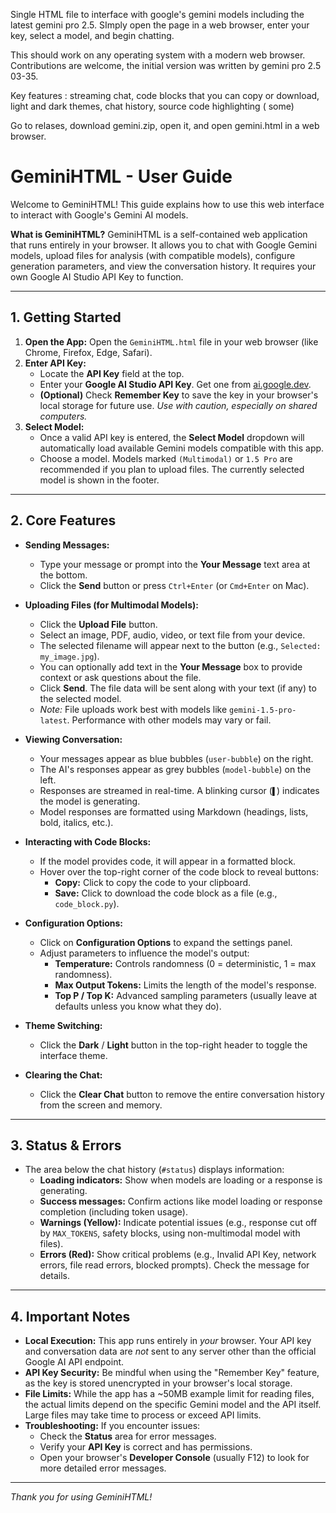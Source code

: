 Single HTML file to interface with google's gemini models including the latest gemini pro 2.5. 
SImply open the page in a web browser, enter your key, select a model, and begin chatting.

This should work on any operating system with a modern web browser.
Contributions are welcome, the initial version was written by gemini pro 2.5 03-35.

Key features : streaming chat, code blocks that you can copy or download, light and dark themes, chat history, source code highlighting ( some)

Go to relases, download gemini.zip, open it, and open gemini.html in a web browser.

# GeminiHTML - User Guide

Welcome to GeminiHTML! This guide explains how to use this web interface to interact with Google's Gemini AI models.

**What is GeminiHTML?**
GeminiHTML is a self-contained web application that runs entirely in your browser. It allows you to chat with Google Gemini models, upload files for analysis (with compatible models), configure generation parameters, and view the conversation history. It requires your own Google AI Studio API Key to function.

---

## 1. Getting Started

1.  **Open the App:** Open the `GeminiHTML.html` file in your web browser (like Chrome, Firefox, Edge, Safari).
2.  **Enter API Key:**
    *   Locate the **API Key** field at the top.
    *   Enter your **Google AI Studio API Key**. Get one from [ai.google.dev](https://ai.google.dev/).
    *   **(Optional)** Check **Remember Key** to save the key in your browser's local storage for future use. *Use with caution, especially on shared computers.*
3.  **Select Model:**
    *   Once a valid API key is entered, the **Select Model** dropdown will automatically load available Gemini models compatible with this app.
    *   Choose a model. Models marked `(Multimodal)` or `1.5 Pro` are recommended if you plan to upload files. The currently selected model is shown in the footer.

---

## 2. Core Features

*   **Sending Messages:**
    *   Type your message or prompt into the **Your Message** text area at the bottom.
    *   Click the **Send** button or press `Ctrl+Enter` (or `Cmd+Enter` on Mac).

*   **Uploading Files (for Multimodal Models):**
    *   Click the **Upload File** button.
    *   Select an image, PDF, audio, video, or text file from your device.
    *   The selected filename will appear next to the button (e.g., `Selected: my_image.jpg`).
    *   You can optionally add text in the **Your Message** box to provide context or ask questions about the file.
    *   Click **Send**. The file data will be sent along with your text (if any) to the selected model.
    *   *Note:* File uploads work best with models like `gemini-1.5-pro-latest`. Performance with other models may vary or fail.

*   **Viewing Conversation:**
    *   Your messages appear as blue bubbles (`user-bubble`) on the right.
    *   The AI's responses appear as grey bubbles (`model-bubble`) on the left.
    *   Responses are streamed in real-time. A blinking cursor (`▌`) indicates the model is generating.
    *   Model responses are formatted using Markdown (headings, lists, bold, italics, etc.).

*   **Interacting with Code Blocks:**
    *   If the model provides code, it will appear in a formatted block.
    *   Hover over the top-right corner of the code block to reveal buttons:
        *   **Copy:** Click to copy the code to your clipboard.
        *   **Save:** Click to download the code block as a file (e.g., `code_block.py`).

*   **Configuration Options:**
    *   Click on **Configuration Options** to expand the settings panel.
    *   Adjust parameters to influence the model's output:
        *   **Temperature:** Controls randomness (0 = deterministic, 1 = max randomness).
        *   **Max Output Tokens:** Limits the length of the model's response.
        *   **Top P / Top K:** Advanced sampling parameters (usually leave at defaults unless you know what they do).

*   **Theme Switching:**
    *   Click the **Dark** / **Light** button in the top-right header to toggle the interface theme.

*   **Clearing the Chat:**
    *   Click the **Clear Chat** button to remove the entire conversation history from the screen and memory.

---

## 3. Status & Errors

*   The area below the chat history (`#status`) displays information:
    *   **Loading indicators:** Show when models are loading or a response is generating.
    *   **Success messages:** Confirm actions like model loading or response completion (including token usage).
    *   **Warnings (Yellow):** Indicate potential issues (e.g., response cut off by `MAX_TOKENS`, safety blocks, using non-multimodal model with files).
    *   **Errors (Red):** Show critical problems (e.g., Invalid API Key, network errors, file read errors, blocked prompts). Check the message for details.

---

## 4. Important Notes

*   **Local Execution:** This app runs entirely in *your* browser. Your API key and conversation data are *not* sent to any server other than the official Google AI API endpoint.
*   **API Key Security:** Be mindful when using the "Remember Key" feature, as the key is stored unencrypted in your browser's local storage.
*   **File Limits:** While the app has a ~50MB example limit for reading files, the actual limits depend on the specific Gemini model and the API itself. Large files may take time to process or exceed API limits.
*   **Troubleshooting:** If you encounter issues:
    *   Check the **Status** area for error messages.
    *   Verify your **API Key** is correct and has permissions.
    *   Open your browser's **Developer Console** (usually F12) to look for more detailed error messages.

---

*Thank you for using GeminiHTML!*
